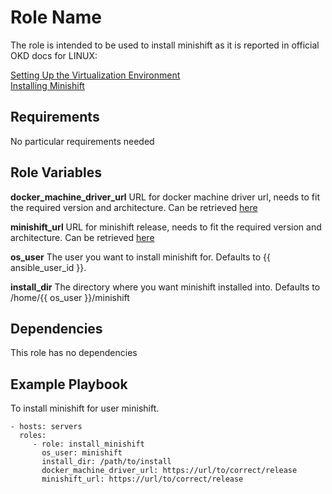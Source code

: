 Role Name
=========

The role is intended to be used to install minishift as it is reported in official OKD docs for LINUX:

[Setting Up the Virtualization Environment](https://docs.okd.io/latest/minishift/getting-started/setting-up-virtualization-environment.html) 
<br>
[Installing Minishift](https://docs.okd.io/latest/minishift/getting-started/installing.html)

Requirements
------------

No particular requirements needed

Role Variables
--------------

**docker_machine_driver_url**
URL for docker machine driver url, needs to fit the required version and architecture. Can be retrieved [here](https://github.com/dhiltgen/docker-machine-kvm/releases)

**minishift_url**
URL for minishift release, needs to fit the required version and architecture. Can be retrieved [here](https://github.com/minishift/minishift/releases)

**os_user**
The user you want to install minishift for. Defaults to {{ ansible_user_id }}.

**install_dir**
The directory where you want minishift installed into. Defaults to /home/{{ os_user }}/minishift

Dependencies
------------

This role has no dependencies

Example Playbook
----------------

To install minishift for user minishift.

    - hosts: servers
      roles:
         - role: install_minishift
           os_user: minishift
           install_dir: /path/to/install
           docker_machine_driver_url: https://url/to/correct/release
           minishift_url: https://url/to/correct/release


